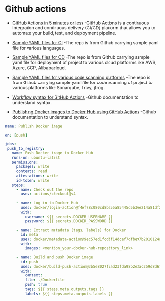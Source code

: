 # Github actions

- [GitHub Actions in 5 minutes or less](https://docs.github.com/en/actions/writing-workflows/quickstart)
 -GitHub Actions is a continuous integration and continuous delivery (CI/CD) platform that allows you to automate your build, test, and deployment pipeline.  


- [Sample YAML files for CI](https://github.com/actions/starter-workflows/tree/main/ci)
 -The repo is from Github carrying sample yaml file for various languages.  

- [Sample YAML files for CD](https://github.com/actions/starter-workflows/tree/main/deployments)
 -The repo is from Github carrying sample yaml file for deployment of project to various cloud platforms like AWS, Azure, GCP, Alibabacloud.

- [Sample YAML files for various code scanning platforms](https://github.com/actions/starter-workflows/tree/main/code-scanning)
 -The repo is from Github carrying sample yaml file for code scanning of project to various platforms like Sonarqube, Trivy, jfrog.

- [Workflow syntax for GitHub Actions](https://docs.github.com/en/actions/writing-workflows/workflow-syntax-for-github-actions#on)
 -Github documentation to understand syntax. 

- [Publishing Docker images to Docker Hub using GitHub Actions](https://docs.github.com/en/actions/use-cases-and-examples/publishing-packages/publishing-docker-images)
 -Github documentation to understand syntax.

 ```Yaml
name: Publish Docker image

on: [push]

jobs:
  push_to_registry:
    name: Push Docker image to Docker Hub
    runs-on: ubuntu-latest
    permissions:
      packages: write
      contents: read
      attestations: write
      id-token: write
    steps:
      - name: Check out the repo
        uses: actions/checkout@v4

      - name: Log in to Docker Hub
        uses: docker/login-action@f4ef78c080cd8ba55a85445d5b36e214a81df20a
        with:
          username: ${{ secrets.DOCKER_USERNAME }}
          password: ${{ secrets.DOCKER_PASSWORD }}

      - name: Extract metadata (tags, labels) for Docker
        id: meta
        uses: docker/metadata-action@9ec57ed1fcdbf14dcef7dfbe97b2010124a938b7
        with:
          images: <mention_your-docker-hub-repository_link>

      - name: Build and push Docker image
        id: push
        uses: docker/build-push-action@3b5e8027fcad23fda98b2e3ac259d8d67585f671
        with:
          context: .
          file: ./Dockerfile
          push: true
          tags: ${{ steps.meta.outputs.tags }}
          labels: ${{ steps.meta.outputs.labels }}
 ``` 
